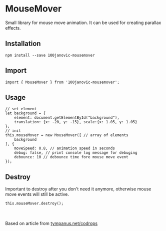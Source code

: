 # MouseMover

Small library for mouse move animation. It can be used for creating parallax effects.

## Installation
```
npm install --save 100janovic-mousemover
```

## Import
```
import { MouseMover } from '100janovic-mousemover';
```

## Usage

```
// set element
let background = {
    element: document.getElementById("background"), 
    translation: {x: -20, y: -15}, scale:{x: 1.05, y: 1.05}
};
// init
this.mouseMover = new MouseMover([ // array of elements
    background
], {
    moveSpeed: 0.8, // animation speed in seconds
    debug: false, // print console log message for debuging
    debounce: 10 // debounce time fore mouse move event
});
```

## Destroy

Important to destroy after you don't need it anymore, otherwise mouse move events will still be active.

```
this.mouseMover.destroy();
```

<br /><br />
Based on article from [tympanus.net/codrops](https://tympanus.net/codrops/)